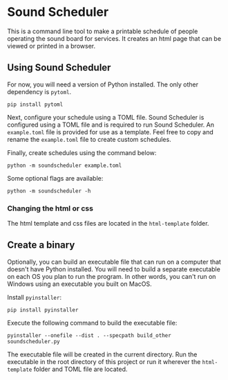 # Sound Scheduler

This is a command line tool to make a printable schedule of people operating the
sound board for services.  It creates an html page that can be viewed or printed
in a browser.

## Using Sound Scheduler

For now, you will need a version of Python installed.  The only other dependency is `pytoml`.

```shell
pip install pytoml
```

Next, configure your schedule using a TOML file.  Sound Scheduler is configured
using a TOML file and is required to run Sound Scheduler.  An `example.toml`
file is provided for use as a template.  Feel free to copy and rename the
`example.toml` file to create custom schedules.

Finally, create schedules using the command below:

```shell
python -m soundscheduler example.toml
```

Some optional flags are available:

```shell
python -m soundscheduler -h
```

### Changing the html or css

The html template and css files are located in the `html-template` folder.

## Create a binary

Optionally, you can build an executable file that can run on a computer that
doesn't have Python installed.  You will need to build a separate executable on
each OS you plan to run the program.  In other words, you can't run on Windows
using an executable you built on MacOS.

Install `pyinstaller`:

```shell
pip install pyinstaller
```

Execute the following command to build the executable file:

```shell
pyinstaller --onefile --dist . --specpath build_other soundscheduler.py
```

The executable file will be created in the current directory.  Run the
executable in the root directory of this project or run it wherever the
`html-template` folder and TOML file are located.
